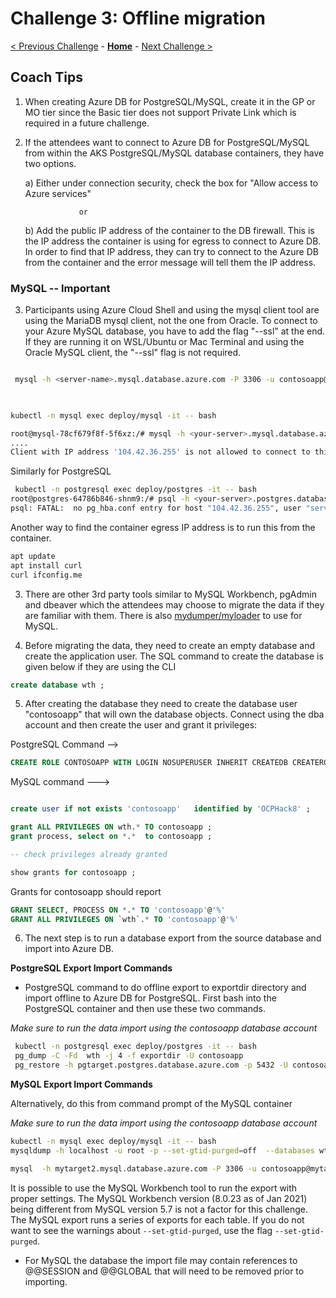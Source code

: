 # Challenge 3: Offline migration

[< Previous Challenge](./02-size-analysis.md) - **[Home](./README.md)** - [Next Challenge >](./04-offline-cutover-validation.md)

## Coach Tips

1. When creating Azure DB for PostgreSQL/MySQL, create it in the GP or MO tier since the Basic tier does not support Private Link which is required in a future challenge.

2. If the attendees want to connect to Azure DB for PostgreSQL/MySQL from within the AKS PostgreSQL/MySQL database containers, they have two options.

     a)  Either under connection security, check the box for "Allow access to Azure services" 

                   or

    b) Add the public IP address of the container to the DB firewall.  This is the IP address the container is using for egress to connect to Azure DB. 
    In order to find that IP address, they can try to connect to the Azure DB from the container and the error message will tell them the IP address.  
    
### MySQL -- Important 
 
3. Participants using Azure Cloud Shell and using the mysql client tool are using the MariaDB mysql client, not the one from Oracle.  To connect to your Azure MySQL database, you have to add the flag "--ssl" at the end. If they are running it on WSL/Ubuntu or Mac Terminal and using the Oracle MySQL client, the "--ssl" flag is not required.

```bash

 mysql -h <server-name>.mysql.database.azure.com -P 3306 -u contosoapp@<server-name> -pOCPHack8 --ssl            
 
 ```
 

```bash

kubectl -n mysql exec deploy/mysql -it -- bash

root@mysql-78cf679f8f-5f6xz:/# mysql -h <your-server>.mysql.database.azure.com -P 3306 -u <username>@<your-server> -p
....
Client with IP address '104.42.36.255' is not allowed to connect to this MySQL server.

```

Similarly for PostgreSQL

```bash
 kubectl -n postgresql exec deploy/postgres -it -- bash
root@postgres-64786b846-shnm9:/# psql -h <your-server>.postgres.database.azure.com -p 5432 -U <username>@<your-server> -d postgres
psql: FATAL:  no pg_hba.conf entry for host "104.42.36.255", user "serveradmin", database "postgres", SSL on

```

Another way to find the container egress IP address is to run this from the container.


```bash
apt update
apt install curl
curl ifconfig.me
```

3. There are other 3rd party tools similar to MySQL Workbench, pgAdmin and dbeaver which the attendees may choose to migrate the data if they are familiar with them. There is also [mydumper/myloader](https://centminmod.com/mydumper.html) to use for MySQL.


4. Before migrating the data, they need to create an empty database and create the application user. The SQL command to create the database is given below if they are using the CLI



```sql
create database wth ;
```

5. After creating the database they need to create the database user "contosoapp" that will own the database objects. Connect using the dba account and then create the user and grant it privileges:

PostgreSQL Command -->

```sql
CREATE ROLE CONTOSOAPP WITH LOGIN NOSUPERUSER INHERIT CREATEDB CREATEROLE NOREPLICATION PASSWORD 'OCPHack8';
```

MySQL command --->

```sql

create user if not exists 'contosoapp'   identified by 'OCPHack8' ;

grant ALL PRIVILEGES ON wth.* TO contosoapp ;
grant process, select on *.*  to contosoapp ;

-- check privileges already granted

show grants for contosoapp ;

```


Grants for contosoapp should report


```sql
GRANT SELECT, PROCESS ON *.* TO 'contosoapp'@'%'
GRANT ALL PRIVILEGES ON `wth`.* TO 'contosoapp'@'%'
```


6. The next step is to run a database export from the source database and import into Azure DB. 

**PostgreSQL Export Import Commands**

* PostgreSQL command to do offline export to exportdir directory and import offline to Azure DB for PostgreSQL. First bash into the PostgreSQL container and then use these two commands.

*Make sure to run the data import using the contosoapp database account*

```bash
 kubectl -n postgresql exec deploy/postgres -it -- bash
 pg_dump -C -Fd  wth -j 4 -f exportdir -U contosoapp
 pg_restore -h pgtarget.postgres.database.azure.com -p 5432 -U contosoapp@pgtarget -d wth -Fd exportdir
```

**MySQL Export Import Commands**

 Alternatively, do this from command prompt of the MySQL container

*Make sure to run the data import using the contosoapp database account*


 ```bash
 kubectl -n mysql exec deploy/mysql -it -- bash
 mysqldump -h localhost -u root -p --set-gtid-purged=off  --databases wth >dump_data.sql
 
 mysql  -h mytarget2.mysql.database.azure.com -P 3306 -u contosoapp@mytarget2 -pOCPHack8  <dump_data.sql
 ```
 
 It is possible to use the MySQL Workbench tool to run the export with proper settings. The MySQL Workbench version (8.0.23 as of Jan 2021) being different from MySQL version 5.7 is not a factor for this challenge. The MySQL export runs a series of exports for each table. If you do not want to see the warnings about `--set-gtid-purged`, use the flag  `--set-gtid-purged`.
 
 * For MySQL the database the import file may contain references to @@SESSION and @@GLOBAL that will need to be removed prior to importing.


 




